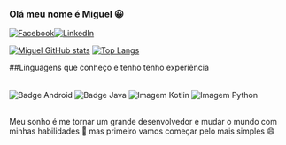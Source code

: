 ### Olá meu nome é Miguel 😀
[![Facebook](https://img.shields.io/badge/Facebook-1877F2?style=for-the-badge&logo=facebook&logoColor=white)](https://www.facebook.com/profile.php?id=100008259308268)[![LinkedIn](https://img.shields.io/badge/LinkedIn-0077B5?style=for-the-badge&logo=linkedin&logoColor=white)](https://www.linkedin.com/in/miguel-francisco-6353571a3/)

[![Miguel GitHub stats](https://github-readme-stats.vercel.app/api?username=migueldk17&show_icons=true&theme=cobalt)](https://github.com/anuraghazra/github-readme-stats)
[![Top Langs](https://github-readme-stats.vercel.app/api/top-langs/?username=migueldk17)](https://github.com/anuraghazra/github-readme-stats)

##Linguagens que conheço e tenho tenho experiência

<div style="display: inline_block"></br>
    <img align = "center" alt="Badge Android" src="https://img.shields.io/badge/Android-3DDC84?style=for-the-badge&logo=android&logoColor=white"/>
    <img align = "center" alt="Badge Java" src="https://img.shields.io/badge/Java-ED8B00?style=for-the-badge&logo=java&logoColor=white"/>
    <img align = "center" alt="Imagem Kotlin" src="https://img.shields.io/badge/Kotlin-0095D5?&style=for-the-badge&logo=kotlin&logoColor=white"/>
    <img align = "center" alt="Imagem Python" src="https://img.shields.io/badge/Python-14354C?style=for-the-badge&logo=python&logoColor=white"/>
</div><br/>
 
 Meu sonho é me tornar um grande desenvolvedor e mudar o mundo com minhas habilidades 🚀 mas primeiro vamos começar pelo mais simples 😄

